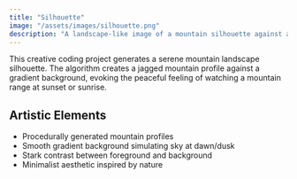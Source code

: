 ```yaml
---
title: "Silhouette"
image: "/assets/images/silhouette.png"
description: "A landscape-like image of a mountain silhouette against a gradient sky."
---
```


This creative coding project generates a serene mountain landscape silhouette. The algorithm creates a jagged mountain profile against a gradient background, evoking the peaceful feeling of watching a mountain range at sunset or sunrise.

## Artistic Elements

- Procedurally generated mountain profiles
- Smooth gradient background simulating sky at dawn/dusk
- Stark contrast between foreground and background
- Minimalist aesthetic inspired by nature 